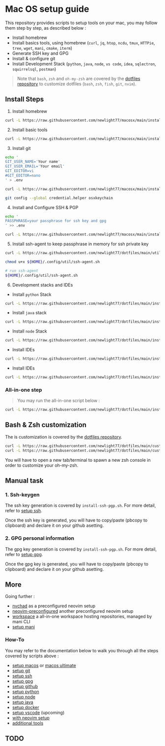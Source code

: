 # Mac OS setup guide

This repository provides scripts to setup tools on your mac, you may follow them step by step, as described below :

- Install homebrew
- Install basics tools, using homebrew (`curl`, `jq`, `htop`, `ncdu`, `tmux`, `HTTPie`, `tree`, `wget`, `mani`, `cmake`, `iterm`)
- Generate SSH key and GPG
- Install & configure git
- Install Development Stack (`python`, `java`, `node`, `vs code`, `idea`, `sqlectron`, `squirrelsql`, `postman`)

> Note that `bash`, `zsh` and `oh-my-zsh` are covered by the [dotfiles repository](https://github.com/newlight77/dotfiles) to customize dotfiles (`bash`, `zsh`, `fish`, `git`, `nvim`).

## Install Steps

1. Install homebrew

```bash
curl -L https://raw.githubusercontent.com/newlight77/macosx/main/install-homebrew.sh | bash
```

2. Install basic tools

```bash
curl -L https://raw.githubusercontent.com/newlight77/macosx/main/install-basic-tools.sh | bash
```

3. Install git

```bash
echo '
GIT_USER_NAME='Your name'
GIT_USER_EMAIL='Your email'
GIT_EDITOR=vi
#GIT_EDITOR=nano
' > .env

curl -L https://raw.githubusercontent.com/newlight77/macosx/main/install-git.sh | bash

git config --global credential.helper osxkeychain
```

4. Install and Configure SSH & PGP

```bash
echo '
PASSPHRASE=your passphrase for ssh key and gpg
' >> .env
```

```bash
curl -L https://raw.githubusercontent.com/newlight77/macosx/main/install-ssh-pgp.sh | bash
```

5. Install ssh-agent to keep passphrase in memory for ssh private key

```bash
curl -L https://raw.githubusercontent.com/newlight77/dotfiles/main/util/ssh-agent.sh         -o ${HOME}/.config/util/ssh-agent.sh

chmod u+x ${HOME}/.config/util/ssh-agent.sh

# run ssh-agent
${HOME}/.config/util/ssh-agent.sh
```

6. Development stacks and IDEs

- Install `python` Stack

```bash
curl -L https://raw.githubusercontent.com/newlight77/dotfiles/main/install-python.sh | bash
```

- Install `java` stack

```bash
curl -L https://raw.githubusercontent.com/newlight77/dotfiles/main/install-java.sh | bash
```

- Install `node` Stack

```bash
curl -L https://raw.githubusercontent.com/newlight77/dotfiles/main/install-node.sh | bash
```

- Install IDEs
```bash
curl -L https://raw.githubusercontent.com/newlight77/dotfiles/main/install-ides.sh | bash
```

- Install IDEs
```bash
curl -L https://raw.githubusercontent.com/newlight77/dotfiles/main/install-docker.sh | bash
```

### All-in-one step

> You may run the all-in-one script below :

```bash
curl -L https://raw.githubusercontent.com/newlight77/dotfiles/main/install-all.sh | bash
```

## Bash & Zsh customization

The is customization is covered by the [dotfiles repository](https://github.com/newlight77/dotfiles).

```bash
curl -L https://raw.githubusercontent.com/newlight77/dotfiles/main/customize-bash.sh | bash
curl -L https://raw.githubusercontent.com/newlight77/dotfiles/main/customize-zsh.sh | bash
```

You will have to open a new tab/terminal to spawn a new zsh console in order to customize your oh-my-zsh.

## Manual task

### 1. Ssh-keygen

The ssh key generation is covered by `install-ssh-pgp.sh`. For more detail, refer to [setup ssh](docs/setup_ssh.md).

Once the ssh key is generated, you will have to copy/paste (pbcopy to clipboard) and declare it on your github asetting.

### 2. GPG personal information

The gpg key generation is covered by `install-ssh-pgp.sh`. For more detail, refer to [setup gpg](docs/setup_gpg.md).

Once the gpg key is generated, you will have to copy/paste (pbcopy to clipboard) and declare it on your github asetting.

## More

Going further :

- [nvchad](https://github.com/newlight77/nvchad) as a preconfigured neovim setup
- [neovim-preconfigured](https://github.com/newlight77/neovim-preconfigured) another preconfigured neovim setup
- [workspace](https://github.com/newlight77/workspace) a all-in-one workspace hosting repositories, managed by mani CLI
- [setup mani](docs/setup_mani.md)

### How-To

You may refer to the documentation below to walk you through all the steps covered by scripts above :

- [setup macos](docs/setup_macos.md) or [macos ultimate](docs/macos_ultimate_guide.md)
- [setup git](docs/setup_git.md)
- [setup ssh](docs/setup_ssh.md)
- [setup gpg](docs/setup_gpg.md)
- [setup github](docs/setup_github.md)
- [setup python](docs/setup_python.md)
- [setup node](docs/setup_node.md)
- [setup java](docs/setup_java.md)
- [setup docker](docs/setup_docker.md)
- [setup vscode](docs/setup_vscode.md) (upcoming)
- [with neovim setup](docs/setup_neovim.md)
- [additional tools](docs/additional_tools.md)

## TODO
